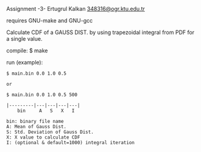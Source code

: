 Assignment -3-
Ertugrul Kalkan
348316@ogr.ktu.edu.tr

requires GNU-make and GNU-gcc

Calculate CDF of a GAUSS DIST.
by using trapezoidal integral
from PDF for a single value.

compile:
    $ make

run (example):

    $ main.bin 0.0 1.0 0.5

    or

    $ main.bin 0.0 1.0 0.5 500 

    |---------|---|---|---|---|
        bin     A   S   X   I

    bin: binary file name
    A: Mean of Gauss Dist.
    S: Std. Deviation of Gauss Dist.
    X: X value to calculate CDF
    I: (optional & default=1000) integral iteration
 